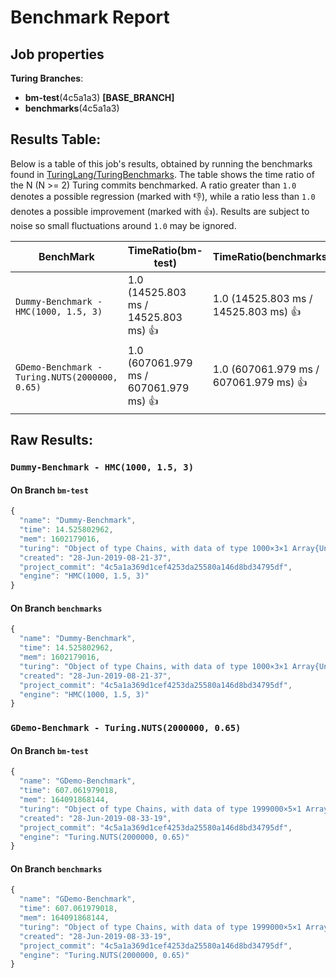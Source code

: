 # Benchmark Report

## Job properties

**Turing Branches**:
- **bm-test**(4c5a1a3) **[BASE_BRANCH]**
- **benchmarks**(4c5a1a3) 

## Results Table:

Below is a table of this job's results, obtained by running the
benchmarks found in
[TuringLang/TuringBenchmarks](https://github.com/TuringLang/TuringBenchmarks). The
table shows the time ratio of the N (N >= 2) Turing commits
benchmarked. A ratio greater than `1.0` denotes a possible regression
(marked with :-1:), while a ratio less than `1.0` denotes a possible
improvement (marked with :+1:). Results are subject to
noise so small fluctuations around `1.0` may be ignored.

| BenchMark    |  TimeRatio(bm-test) |  TimeRatio(benchmarks) | 
| -----------  |  ----------------------- |  ----------------------- | 
| `Dummy-Benchmark - HMC(1000, 1.5, 3)` |  1.0 (14525.803 ms / 14525.803 ms) :+1: |  1.0 (14525.803 ms / 14525.803 ms) :+1: | 
| `GDemo-Benchmark - Turing.NUTS(2000000, 0.65)` |  1.0 (607061.979 ms / 607061.979 ms) :+1: |  1.0 (607061.979 ms / 607061.979 ms) :+1: | 

## Raw Results:

### `Dummy-Benchmark - HMC(1000, 1.5, 3)`
#### On Branch `bm-test`
```javascript
{
  "name": "Dummy-Benchmark",
  "time": 14.525802962,
  "mem": 1602179016,
  "turing": "Object of type Chains, with data of type 1000×3×1 Array{Union{Missing, Float64},3}\n\nLog evidence      = 0.0\nIterations        = 1:1000\nThinning interval = 1\nChains            = 1\nSamples per chain = 1000\ninternals         = eval_num, lp\nparameters        = p\n\nparameters\n   Mean    SD   Naive SE  MCSE    ESS  \np 0.7319 0.1027   0.0032 0.0276 13.8595\n\n",
  "created": "28-Jun-2019-08-21-37",
  "project_commit": "4c5a1a369d1cef4253da25580a146d8bd34795df",
  "engine": "HMC(1000, 1.5, 3)"
}

```

#### On Branch `benchmarks`
```javascript
{
  "name": "Dummy-Benchmark",
  "time": 14.525802962,
  "mem": 1602179016,
  "turing": "Object of type Chains, with data of type 1000×3×1 Array{Union{Missing, Float64},3}\n\nLog evidence      = 0.0\nIterations        = 1:1000\nThinning interval = 1\nChains            = 1\nSamples per chain = 1000\ninternals         = eval_num, lp\nparameters        = p\n\nparameters\n   Mean    SD   Naive SE  MCSE    ESS  \np 0.7319 0.1027   0.0032 0.0276 13.8595\n\n",
  "created": "28-Jun-2019-08-21-37",
  "project_commit": "4c5a1a369d1cef4253da25580a146d8bd34795df",
  "engine": "HMC(1000, 1.5, 3)"
}

```

### `GDemo-Benchmark - Turing.NUTS(2000000, 0.65)`
#### On Branch `bm-test`
```javascript
{
  "name": "GDemo-Benchmark",
  "time": 607.061979018,
  "mem": 164091868144,
  "turing": "Object of type Chains, with data of type 1999000×5×1 Array{Union{Missing, Float64},3}\n\nLog evidence      = 0.0\nIterations        = 1:1999000\nThinning interval = 1\nChains            = 1\nSamples per chain = 1999000\ninternals         = eval_num, lf_eps, lp\nparameters        = m, s\n\nparameters\n   Mean    SD   Naive SE  MCSE            ESS          \nm 1.1650 0.8195   0.0006 0.0013 3.73450042200000043×10⁵\ns 2.0378 2.0276   0.0014 0.0031  4.2929516379999999×10⁵\n\n",
  "created": "28-Jun-2019-08-33-19",
  "project_commit": "4c5a1a369d1cef4253da25580a146d8bd34795df",
  "engine": "Turing.NUTS(2000000, 0.65)"
}

```

#### On Branch `benchmarks`
```javascript
{
  "name": "GDemo-Benchmark",
  "time": 607.061979018,
  "mem": 164091868144,
  "turing": "Object of type Chains, with data of type 1999000×5×1 Array{Union{Missing, Float64},3}\n\nLog evidence      = 0.0\nIterations        = 1:1999000\nThinning interval = 1\nChains            = 1\nSamples per chain = 1999000\ninternals         = eval_num, lf_eps, lp\nparameters        = m, s\n\nparameters\n   Mean    SD   Naive SE  MCSE            ESS          \nm 1.1650 0.8195   0.0006 0.0013 3.73450042200000043×10⁵\ns 2.0378 2.0276   0.0014 0.0031  4.2929516379999999×10⁵\n\n",
  "created": "28-Jun-2019-08-33-19",
  "project_commit": "4c5a1a369d1cef4253da25580a146d8bd34795df",
  "engine": "Turing.NUTS(2000000, 0.65)"
}

```


